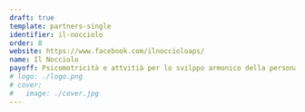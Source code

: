 ```yaml
---
draft: true
template: partners-single
identifier: il-nocciolo
order: 8
website: https://www.facebook.com/ilnoccioloaps/
name: Il Nocciolo
payoff: Psicomotricità e attvitià per lo svilppo armonico della persona
# logo: ./logo.png
# cover:
#   image: ./cover.jpg
---
```


<EntryInfo variant="web" label="Visita" value="[facebook.com/ilnoccioloaps](https://www.facebook.com/ilnoccioloaps)"/>
<EntryInfo variant="location" label="Sede" value="[Via Marinoni 7B, 21030 Orino](https://goo.gl/maps/6axMJogSaZA9uVoZA)" $bottom={6}/>
